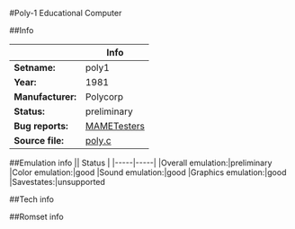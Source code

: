 #Poly-1 Educational Computer

##Info

||Info|
|-----|-----|
|**Setname:**|poly1
|**Year:**|1981
|**Manufacturer:**|Polycorp
|**Status:**|preliminary
|**Bug reports:**|[MAMETesters](http://mametesters.org/view_all_set.php?type=1&temporary=y&search=poly.c)
|**Source file:**|[poly.c](https://github.com/mamedev/mame/blob/master/src/mess/drivers/poly.c)

##Emulation info
|| Status |
|-----|-----|
|Overall emulation:|preliminary
|Color emulation:|good
|Sound emulation:|good
|Graphics emulation:|good
|Savestates:|unsupported

##Tech info

##Romset info

<!--- START OF EDITED COMMENT DO NOT TOUCH TEXT ABOVE-->
